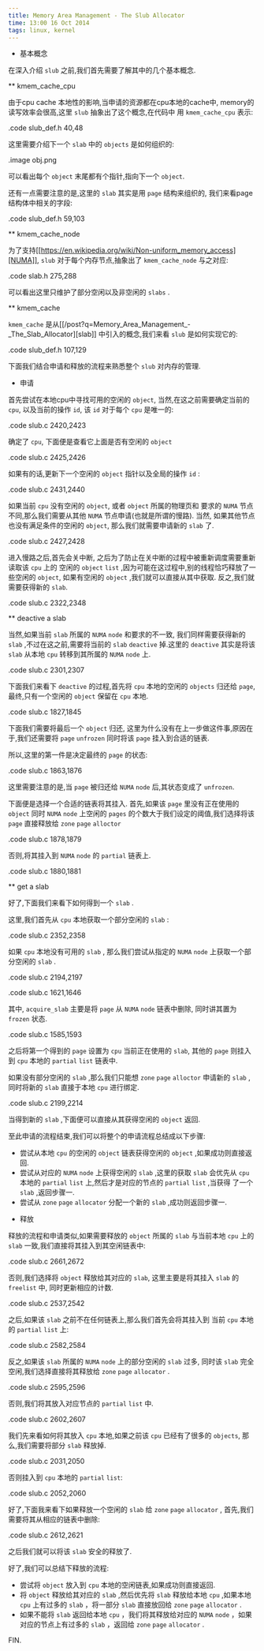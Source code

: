 ```yaml
---
title: Memory Area Management - The Slub Allocator
time: 13:00 16 Oct 2014
tags: linux, kernel
---
```


* 基本概念

在深入介绍 `slub` 之前,我们首先需要了解其中的几个基本概念.

** kmem_cache_cpu

由于cpu cache 本地性的影响,当申请的资源都在cpu本地的cache中,
memory的读写效率会很高,这里 `slub` 抽象出了这个概念,在代码中
用 `kmem_cache_cpu` 表示:

.code slub_def.h 40,48

这里需要介绍下一个 `slab` 中的 `objects` 是如何组织的:

.image obj.png

可以看出每个 `object` 末尾都有个指针,指向下一个 `object`.

还有一点需要注意的是,这里的 `slab` 其实是用 `page` 结构来组织的,
我们来看page结构体中相关的字段:

.code slub_def.h 59,103

** kmem_cache_node

为了支持[[https://en.wikipedia.org/wiki/Non-uniform_memory_access][NUMA]],
`slub` 对于每个内存节点,抽象出了 `kmem_cache_node` 与之对应:

.code slab.h 275,288

可以看出这里只维护了部分空闲以及非空闲的 `slabs` .

** kmem_cache

`kmem_cache` 是从[[/post?q=Memory_Area_Management_-_The_Slab_Allocator][slab]]
中引入的概念,我们来看 `slub` 是如何实现它的:

.code slub_def.h 107,129

下面我们结合申请和释放的流程来熟悉整个 `slub` 对内存的管理.

* 申请

首先尝试在本地cpu中寻找可用的空闲的 `object`,
当然,在这之前需要确定当前的 `cpu`,
以及当前的操作 `id`, 该 `id` 对于每个 `cpu` 是唯一的:

.code slub.c 2420,2423

确定了 `cpu`, 下面便是查看它上面是否有空闲的 `object`

.code slub.c 2425,2426

如果有的话,更新下一个空闲的 `object` 指针以及全局的操作 `id` :

.code slub.c 2431,2440

如果当前 `cpu` 没有空闲的 `object`, 或者 `object` 所属的物理页和
要求的 `NUMA` 节点不同,那么我们需要从其他 `NUMA` 节点申请(也就是所谓的慢路).
当然, 如果其他节点也没有满足条件的空闲的 `object`,
那么我们就需要申请新的 `slab` 了.

.code slub.c 2427,2428

进入慢路之后,首先会关中断,
之后为了防止在关中断的过程中被重新调度需要重新读取该 `cpu` 上的
空闲的 `object` `list` ,因为可能在这过程中,别的线程恰巧释放了一些空闲的
`object`, 如果有空闲的 `object` ,我们就可以直接从其中获取.
反之,我们就需要获得新的 `slab`.

.code slub.c 2322,2348

** deactive a slab

当然,如果当前 `slab` 所属的 `NUMA` `node` 和要求的不一致,
我们同样需要获得新的 `slab` ,不过在这之前,需要将当前的 `slab` `deactive`
掉.这里的 `deactive` 其实是将该 `slab` 从本地 `cpu` 转移到其所属的 `NUMA`
`node` 上.

.code slub.c 2301,2307

下面我们来看下 `deactive` 的过程,首先将 `cpu` 本地的空闲的 `objects`
归还给 `page`, 最终,只有一个空闲的 `object` 保留在 `cpu` 本地.

.code slub.c 1827,1845

下面我们需要将最后一个 `object` 归还,
这里为什么没有在上一步做这件事,原因在于,我们还需要将 `page` `unfrozen`
同时将该 `page` 挂入到合适的链表.

所以,这里的第一件是决定最终的 `page` 的状态:

.code slub.c 1863,1876

这里需要注意的是,当 `page` 被归还给 `NUMA` `node` 后,其状态变成了 `unfrozen`.

下面便是选择一个合适的链表将其挂入.
首先,如果该 `page` 里没有正在使用的 `object` 同时 `NUMA` `node` 上空闲的
`pages` 的个数大于我们设定的阈值,我们选择将该 `page` 直接释放给 `zone` `page`
`alloctor`

.code slub.c 1878,1879

否则,将其挂入到 `NUMA` `node` 的 `partial` 链表上.

.code slub.c 1880,1881

** get a slab

好了,下面我们来看下如何得到一个 `slab` .

这里,我们首先从 `cpu` 本地获取一个部分空闲的 `slab` :

.code slub.c 2352,2358

如果 `cpu` 本地没有可用的 `slab` , 那么我们尝试从指定的 `NUMA` `node` 上获取一个部分空闲的 `slab` .

.code slub.c 2194,2197

.code slub.c 1621,1646

其中, `acquire_slab` 主要是将 `page` 从 `NUMA` `node` 链表中删除,
同时讲其置为 `frozen` 状态.

.code slub.c 1585,1593

之后将第一个得到的 `page` 设置为 `cpu` 当前正在使用的 `slab`,
其他的 `page` 则挂入到 `cpu` 本地的 `partial` `list` 链表中.

如果没有部分空闲的 `slab` ,那么我们只能想 `zone` `page` `alloctor`
申请新的 `slab` ,同时将新的 `slab` 直接于本地 `cpu` 进行绑定.

.code slub.c 2199,2214

当得到新的 `slab` ,下面便可以直接从其获得空闲的 `object` 返回.

至此申请的流程结束,我们可以将整个的申请流程总结成以下步骤:

- 尝试从本地 `cpu` 的空闲的 `object` 链表获得空闲的 `object` ,如果成功则直接返回.
- 尝试从对应的 `NUMA` `node` 上获得空闲的 `slab` ,这里的获取 `slab` 会优先从 `cpu` 本地的 `partial` `list` 上,然后才是对应的节点的 `partial` `list` ,当获得 了一个 `slab` ,返回步骤一.
- 尝试从 `zone` `page` `allocator` 分配一个新的 `slab` ,成功则返回步骤一.

* 释放

释放的流程和申请类似,如果需要释放的 `object` 所属的 `slab`
与当前本地 `cpu` 上的 `slab` 一致,我们直接将其挂入到其空闲链表中:

.code slub.c 2661,2672

否则,我们选择将 `object` 释放给其对应的 `slab`,
这里主要是将其挂入 `slab` 的 `freelist` 中,
同时更新相应的计数.

.code slub.c 2537,2542

之后,如果该 `slab` 之前不在任何链表上,那么我们首先会将其挂入到
当前 `cpu` 本地的 `partial` `list` 上:

.code slub.c 2582,2584

反之,如果该 `slab` 所属的 `NUMA` `node` 上的部分空闲的 `slab` 过多,
同时该 `slab` 完全空闲,我们选择直接将其释放给 `zone` `page` `allocator` .

.code slub.c 2595,2596

否则,我们将其放入对应节点的 `partial` `list` 中.

.code slub.c 2602,2607

我们先来看如何将其放入 `cpu` 本地,如果之前该 `cpu` 已经有了很多的 `objects`,
那么,我们需要将部分 `slab` 释放掉.

.code slub.c 2031,2050

否则挂入到 `cpu` 本地的 `partial` `list`:

.code slub.c 2052,2060

好了,下面我来看下如果释放一个空闲的 `slab` 给 `zone` `page` `allocator` ,
首先,我们需要将其从相应的链表中删除:

.code slub.c 2612,2621

之后我们就可以将该 `slab` 安全的释放了.

好了,我们可以总结下释放的流程:

- 尝试将 `object` 放入到 `cpu` 本地的空闲链表,如果成功则直接返回.
- 将 `object` 释放给其对应的 `slab` ,然后优先将 `slab` 释放给本地 `cpu` ,如果本地 `cpu` 上有过多的 `slab` ，将一部分 `slab` 直接放回给 `zone` `page` `allocator` .
- 如果不能将 `slab` 返回给本地 `cpu` ，我们将其释放给对应的 `NUMA` `node` ，如果对应的节点上有过多的 `slab` ，返回给 `zone` `page` `allocator` .

FIN.
